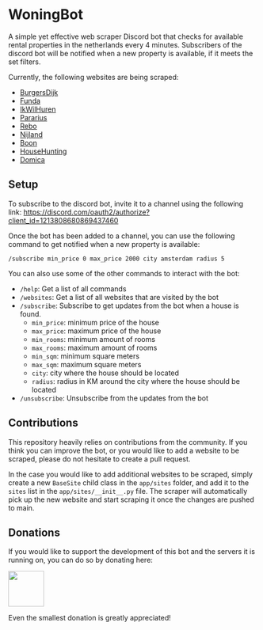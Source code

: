 # WoningBot
A simple yet effective web scraper Discord bot that checks for available rental properties in the netherlands every 4 minutes.
Subscribers of the discord bot will be notified when a new property is available, if it meets the set filters.

Currently, the following websites are being scraped:
- [BurgersDijk](https://burgersdijk.com/)
- [Funda](https://www.funda.nl/)
- [IkWilHuren](https://ikwilhuren.nu/)
- [Pararius](https://www.pararius.nl/)
- [Rebo](https://www.rebohuurwoning.nl/)
- [Nijland](https://www.nijland.nl/)
- [Boon](https://www.boonmakelaars.nl/)
- [HouseHunting](https://househunting.nl/)
- [Domica](https://www.domica.nl/)

## Setup
To subscribe to the discord bot, invite it to a channel using the following link: https://discord.com/oauth2/authorize?client_id=1213808680869437460


Once the bot has been added to a channel, you can use the following command to get notified when a new property is available:

```
/subscribe min_price 0 max_price 2000 city amsterdam radius 5
```

You can also use some of the other commands to interact with the bot:

- `/help`: Get a list of all commands
- `/websites`: Get a list of all websites that are visited by the bot
- `/subscribe`: Subscribe to get updates from the bot when a house is found.
  - `min_price`: minimum price of the house
  - `max_price`: maximum price of the house
  - `min_rooms`: minimum amount of rooms
  - `max_rooms`: maximum amount of rooms
  - `min_sqm`: minimum square meters
  - `max_sqm`: maximum square meters
  - `city`: city where the house should be located
  - `radius`: radius in KM around the city where the house should be located
- `/unsubscribe`: Unsubscribe from the updates from the bot

## Contributions
This repository heavily relies on contributions from the community. If you think you can improve the bot, or you would like to add a website to be scraped, please do not hesitate to create a pull request.

In the case you would like to add additional websites to be scraped, simply create a new `BaseSite` child class in the `app/sites` folder, and add it to the `sites` list in the `app/sites/__init__.py` file.
The scraper will automatically pick up the new website and start scraping it once the changes are pushed to main.

## Donations
If you would like to support the development of this bot and the servers it is running on, you can do so by donating here:  

<a href="https://www.paypal.com/donate/?hosted_button_id=ZXGUR3NKBZEEN"><img src="https://github.com/andreostrovsky/donate-with-paypal/blob/925c5a9e397363c6f7a477973fdeed485df5fdd9/PNG/blue.png" height="72"></a>

Even the smallest donation is greatly appreciated!
